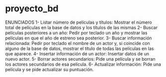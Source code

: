 # proyecto_bd

ENUNCIADOS
1- Listar número de películas y títulos: Mostrar el número total de películas en la base de datos y los títulos de las mismas
2- Buscar películas posteriores a un año: Pedir por teclado un año y mostrar las películas en que el año de estreno sea posterior.
3- Buscar información relacionada: Pedir por teclado el nombre de un actor y, si coincide con alguno de la base de datos, mostrar el título de todas las películas en las que aparece.
4- Insertar información de un actor: Insertar datos de un nuevo actor.
5- Borrar actores secundarios: Pide una película y se borran los actores secundarios de esa película.
6- Actualizar información: Pide una película y se pide actualizar su puntuación. 
